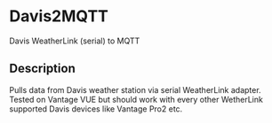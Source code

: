 # Davis2MQTT
Davis WeatherLink (serial) to MQTT

## Description
Pulls data from Davis weather station via serial WeatherLink adapter.  
Tested on Vantage VUE but should work with every other WetherLink supported Davis devices like Vantage Pro2 etc.
